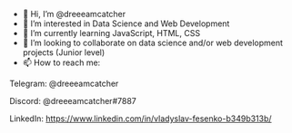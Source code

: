 - 👋 Hi, I’m @dreeeamcatcher
- 👀 I’m interested in Data Science and Web Development
- 🌱 I’m currently learning JavaScript, HTML, CSS
- 💞️ I’m looking to collaborate on data science and/or web development projects (Junior level)
- 📫 How to reach me:

Telegram: @dreeeamcatcher

Discord: @dreeeamcatcher#7887

LinkedIn: https://www.linkedin.com/in/vladyslav-fesenko-b349b313b/

<!---
dreeeamcatcher/dreeeamcatcher is a ✨ special ✨ repository because its `README.md` (this file) appears on your GitHub profile.
You can click the Preview link to take a look at your changes.
--->
